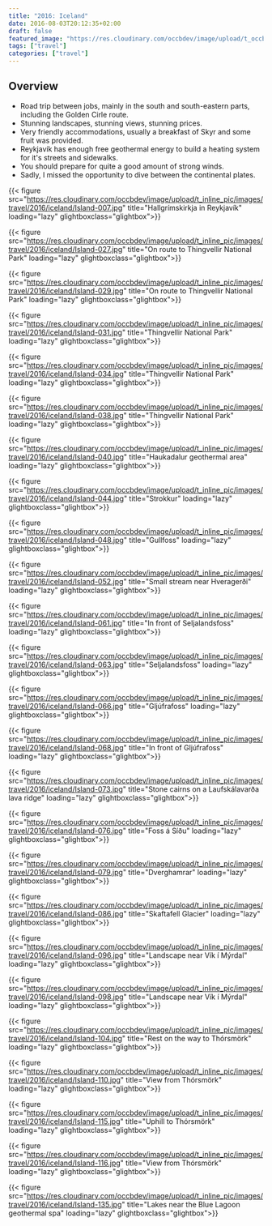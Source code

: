 ```yaml
---
title: "2016: Iceland"
date: 2016-08-03T20:12:35+02:00
draft: false
featured_image: "https://res.cloudinary.com/occbdev/image/upload/t_occbdev_gallery_teaser/images/travel/2016/iceland/Island-116.jpg"
tags: ["travel"]
categories: ["travel"]
---
```


## Overview

* Road trip between jobs, mainly in the south and south-eastern parts, including the Golden Cirle route.
* Stunning landscapes, stunning views, stunning prices.
* Very friendly accommodations, usually a breakfast of Skyr and some fruit was provided.
* Reykjavík has enough free geothermal energy to build a heating system for it's streets and sidewalks.
* You should prepare for quite a good amount of strong winds.
* Sadly, I missed the opportunity to dive between the continental plates.

{{< figure src="https://res.cloudinary.com/occbdev/image/upload/t_inline_pic/images/travel/2016/iceland/Island-007.jpg" title="Hallgrímskirkja in Reykjavík" loading="lazy" glightboxclass="glightbox">}}

{{< figure src="https://res.cloudinary.com/occbdev/image/upload/t_inline_pic/images/travel/2016/iceland/Island-027.jpg" title="On route to Thingvellir National Park" loading="lazy" glightboxclass="glightbox">}}

{{< figure src="https://res.cloudinary.com/occbdev/image/upload/t_inline_pic/images/travel/2016/iceland/Island-029.jpg" title="On route to Thingvellir National Park" loading="lazy" glightboxclass="glightbox">}}

{{< figure src="https://res.cloudinary.com/occbdev/image/upload/t_inline_pic/images/travel/2016/iceland/Island-031.jpg" title="Thingvellir National Park" loading="lazy" glightboxclass="glightbox">}}

{{< figure src="https://res.cloudinary.com/occbdev/image/upload/t_inline_pic/images/travel/2016/iceland/Island-034.jpg" title="Thingvellir National Park" loading="lazy" glightboxclass="glightbox">}}

{{< figure src="https://res.cloudinary.com/occbdev/image/upload/t_inline_pic/images/travel/2016/iceland/Island-038.jpg" title="Thingvellir National Park" loading="lazy" glightboxclass="glightbox">}}

{{< figure src="https://res.cloudinary.com/occbdev/image/upload/t_inline_pic/images/travel/2016/iceland/Island-040.jpg" title="Haukadalur geothermal area" loading="lazy" glightboxclass="glightbox">}}

{{< figure src="https://res.cloudinary.com/occbdev/image/upload/t_inline_pic/images/travel/2016/iceland/Island-044.jpg" title="Strokkur" loading="lazy" glightboxclass="glightbox">}}

{{< figure src="https://res.cloudinary.com/occbdev/image/upload/t_inline_pic/images/travel/2016/iceland/Island-048.jpg" title="Gullfoss" loading="lazy" glightboxclass="glightbox">}}

{{< figure src="https://res.cloudinary.com/occbdev/image/upload/t_inline_pic/images/travel/2016/iceland/Island-052.jpg" title="Small stream near Hveragerði" loading="lazy" glightboxclass="glightbox">}}

{{< figure src="https://res.cloudinary.com/occbdev/image/upload/t_inline_pic/images/travel/2016/iceland/Island-061.jpg" title="In front of Seljalandsfoss" loading="lazy" glightboxclass="glightbox">}}

{{< figure src="https://res.cloudinary.com/occbdev/image/upload/t_inline_pic/images/travel/2016/iceland/Island-063.jpg" title="Seljalandsfoss" loading="lazy" glightboxclass="glightbox">}}

{{< figure src="https://res.cloudinary.com/occbdev/image/upload/t_inline_pic/images/travel/2016/iceland/Island-066.jpg" title="Gljúfrafoss" loading="lazy" glightboxclass="glightbox">}}

{{< figure src="https://res.cloudinary.com/occbdev/image/upload/t_inline_pic/images/travel/2016/iceland/Island-068.jpg" title="In front of Gljúfrafoss" loading="lazy" glightboxclass="glightbox">}}

{{< figure src="https://res.cloudinary.com/occbdev/image/upload/t_inline_pic/images/travel/2016/iceland/Island-073.jpg" title="Stone cairns on a Laufskálavarða lava ridge" loading="lazy" glightboxclass="glightbox">}}

{{< figure src="https://res.cloudinary.com/occbdev/image/upload/t_inline_pic/images/travel/2016/iceland/Island-076.jpg" title="Foss á Síðu" loading="lazy" glightboxclass="glightbox">}}

{{< figure src="https://res.cloudinary.com/occbdev/image/upload/t_inline_pic/images/travel/2016/iceland/Island-079.jpg" title="Dverghamrar" loading="lazy" glightboxclass="glightbox">}}

{{< figure src="https://res.cloudinary.com/occbdev/image/upload/t_inline_pic/images/travel/2016/iceland/Island-086.jpg" title="Skaftafell Glacier" loading="lazy" glightboxclass="glightbox">}}

{{< figure src="https://res.cloudinary.com/occbdev/image/upload/t_inline_pic/images/travel/2016/iceland/Island-096.jpg" title="Landscape near Vík í Mýrdal" loading="lazy" glightboxclass="glightbox">}}

{{< figure src="https://res.cloudinary.com/occbdev/image/upload/t_inline_pic/images/travel/2016/iceland/Island-098.jpg" title="Landscape near Vík í Mýrdal" loading="lazy" glightboxclass="glightbox">}}

{{< figure src="https://res.cloudinary.com/occbdev/image/upload/t_inline_pic/images/travel/2016/iceland/Island-104.jpg" title="Rest on the way to Thórsmörk" loading="lazy" glightboxclass="glightbox">}}

{{< figure src="https://res.cloudinary.com/occbdev/image/upload/t_inline_pic/images/travel/2016/iceland/Island-110.jpg" title="View from Thórsmörk" loading="lazy" glightboxclass="glightbox">}}

{{< figure src="https://res.cloudinary.com/occbdev/image/upload/t_inline_pic/images/travel/2016/iceland/Island-115.jpg" title="Uphill to Thórsmörk" loading="lazy" glightboxclass="glightbox">}}

{{< figure src="https://res.cloudinary.com/occbdev/image/upload/t_inline_pic/images/travel/2016/iceland/Island-116.jpg" title="View from Thórsmörk" loading="lazy" glightboxclass="glightbox">}}

{{< figure src="https://res.cloudinary.com/occbdev/image/upload/t_inline_pic/images/travel/2016/iceland/Island-135.jpg" title="Lakes near the Blue Lagoon geothermal spa" loading="lazy" glightboxclass="glightbox">}}